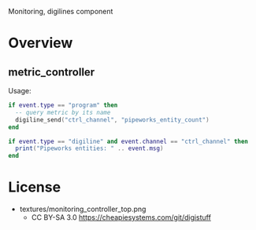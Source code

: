 
Monitoring, digilines component

# Overview

## metric_controller

Usage:

```lua
if event.type == "program" then
  -- query metric by its name
  digiline_send("ctrl_channel", "pipeworks_entity_count")
end

if event.type == "digiline" and event.channel == "ctrl_channel" then
  print("Pipeworks entities: " .. event.msg)
end
```

# License

* textures/monitoring_controller_top.png
  * CC BY-SA 3.0 https://cheapiesystems.com/git/digistuff
